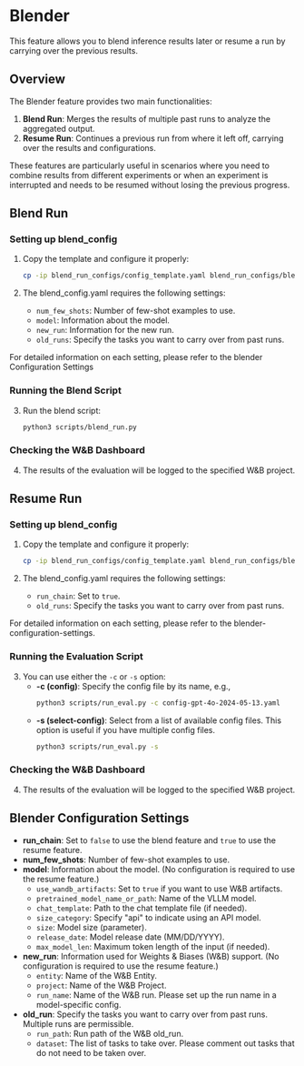 # Blender

This feature allows you to blend inference results later or resume a run by carrying over the previous results.

## Overview

The Blender feature provides two main functionalities:

1. **Blend Run**: Merges the results of multiple past runs to analyze the aggregated output.
2. **Resume Run**: Continues a previous run from where it left off, carrying over the results and configurations.

These features are particularly useful in scenarios where you need to combine results from different experiments or when an experiment is interrupted and needs to be resumed without losing the previous progress.

## Blend Run

### Setting up blend_config

1. Copy the template and configure it properly:
   ```bash
   cp -ip blend_run_configs/config_template.yaml blend_run_configs/blend_config.yaml
   ```

2. The blend_config.yaml requires the following settings:
   - `num_few_shots`: Number of few-shot examples to use.
   - `model`: Information about the model.
   - `new_run`: Information for the new run.
   - `old_runs`: Specify the tasks you want to carry over from past runs.

For detailed information on each setting, please refer to the blender Configuration Settings

### Running the Blend Script

3. Run the blend script:
   ```bash
   python3 scripts/blend_run.py
   ```

### Checking the W&B Dashboard

4. The results of the evaluation will be logged to the specified W&B project.

## Resume Run

### Setting up blend_config

1. Copy the template and configure it properly:
   ```bash
   cp -ip blend_run_configs/config_template.yaml blend_run_configs/blend_config.yaml
   ```

2. The blend_config.yaml requires the following settings:
   - `run_chain`: Set to `true`.
   - `old_runs`: Specify the tasks you want to carry over from past runs.

For detailed information on each setting, please refer to the blender-configuration-settings.

### Running the Evaluation Script

3. You can use either the `-c` or `-s` option:
    - **-c (config)**: Specify the config file by its name, e.g.,
      ```bash
      python3 scripts/run_eval.py -c config-gpt-4o-2024-05-13.yaml
      ```
    - **-s (select-config)**: Select from a list of available config files. This option is useful if you have multiple config files.
      ```bash
      python3 scripts/run_eval.py -s
      ```

### Checking the W&B Dashboard

4. The results of the evaluation will be logged to the specified W&B project.

## Blender Configuration Settings

- **run_chain**: Set to `false` to use the blend feature and `true` to use the resume feature.
- **num_few_shots**: Number of few-shot examples to use.
- **model**: Information about the model. (No configuration is required to use the resume feature.)
    - `use_wandb_artifacts`: Set to `true` if you want to use W&B artifacts.
    - `pretrained_model_name_or_path`: Name of the VLLM model.
    - `chat_template`: Path to the chat template file (if needed).
    - `size_category`: Specify "api" to indicate using an API model.
    - `size`: Model size (parameter).
    - `release_date`: Model release date (MM/DD/YYYY).
    - `max_model_len`: Maximum token length of the input (if needed).
- **new_run**: Information used for Weights & Biases (W&B) support. (No configuration is required to use the resume feature.)
    - `entity`: Name of the W&B Entity.
    - `project`: Name of the W&B Project.
    - `run_name`: Name of the W&B run. Please set up the run name in a model-specific config.
- **old_run**: Specify the tasks you want to carry over from past runs. Multiple runs are permissible.
    - `run_path`: Run path of the W&B old_run.
    - `dataset`: The list of tasks to take over. Please comment out tasks that do not need to be taken over.